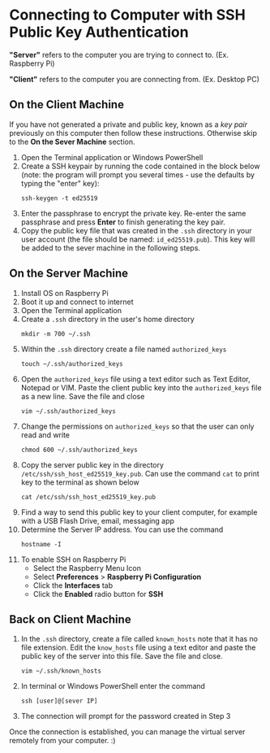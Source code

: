 # Connecting to Computer with SSH Public Key Authentication

**"Server"** refers to the computer you are trying to connect to. (Ex. Raspberry Pi)

**"Client"** refers to the computer you are connecting from. (Ex. Desktop PC)

## On the Client Machine

If you have not generated a private and public key, known as a *key pair* previously on this computer then follow these instructions. Otherwise skip to the **On the Sever Machine** section.

1. Open the Terminal application or Windows PowerShell
2. Create a SSH keypair by running the code contained in the block below (note: the program will prompt you several times - use the defaults by typing the "enter" key):
    ```
    ssh-keygen -t ed25519
    ```
3. Enter the passphrase to encrypt the private key. Re-enter the same passphrase and press **Enter** to finish generating the key pair. 
4. Copy the public key file that was created in the `.ssh` directory in your user account (the file should be named: `id_ed25519.pub`). This key will be added to the sever machine in the following steps.

## On the Server Machine

1. Install OS on Raspberry Pi
2. Boot it up and connect to internet
3. Open the Terminal application
4. Create a `.ssh` directory in the user's home directory
    ```
    mkdir -m 700 ~/.ssh
    ```
5. Within the `.ssh` directory create a file named `authorized_keys`
    ```
    touch ~/.ssh/authorized_keys
    ```
6. Open the `authorized_keys` file using a text editor such as Text Editor, Notepad or VIM. Paste the client public key into the `authorized_keys` file as a new line. Save the file and close
    ```
    vim ~/.ssh/authorized_keys
    ```
7. Change the permissions on `authorized_keys` so that the user can only read and write
    ```
    chmod 600 ~/.ssh/authorized_keys
    ```
8. Copy the server public key in the directory `/etc/ssh/ssh_host_ed25519_key.pub`. Can use the command `cat` to print key to the terminal as shown below
    ```
    cat /etc/ssh/ssh_host_ed25519_key.pub
    ```
9. Find a way to send this public key to your client computer, for example with a USB Flash Drive, email, messaging app
10. Determine the Server IP address. You can use the command
    ```
    hostname -I
    ```
11. To enable SSH on Raspberry Pi
    - Select the Raspberry Menu Icon
    - Select **Preferences** > **Raspberry Pi Configuration**
    - Click the **Interfaces** tab
    - Click the **Enabled** radio button for **SSH**
        
## Back on Client Machine
1. In the `.ssh` directory, create a file called `known_hosts` note that it has no file extension. Edit the `know_hosts` file using a text editor and paste the public key of the server into this file. Save the file and close.
    ```
    vim ~/.ssh/known_hosts
    ```
2. In terminal or Windows PowerShell enter the command
    ```
    ssh [user]@[sever IP]
    ```
3. The connection will prompt for the password created in Step 3

Once the connection is established, you can manage the virtual server remotely from your computer. :)